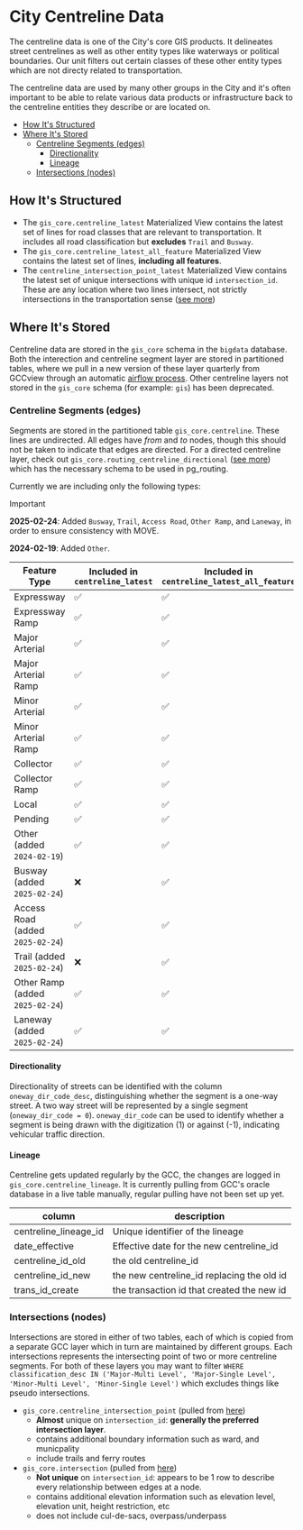 # City Centreline Data <!-- omit in toc -->

The centreline data is one of the City's core GIS products. It delineates street centrelines as well as other entity types like waterways or political boundaries. Our unit filters out certain classes of these other entity types which are not directy related to transportation.

The centreline data are used by many other groups in the City and it's often important to be able to relate various data products or infrastructure back to the centreline entities they describe or are located on.

- [How It's Structured](#how-its-structured)
- [Where It's Stored](#where-its-stored)
  - [Centreline Segments (edges)](#centreline-segments-edges)
    - [Directionality](#directionality)
    - [Lineage](#lineage)
  - [Intersections (nodes)](#intersections-nodes)


## How It's Structured

* The `gis_core.centreline_latest` Materialized View contains the latest set of lines for road classes that are relevant to transportation. It includes all road classification but **excludes** `Trail` and `Busway`.
* The `gis_core.centreline_latest_all_feature` Materialized View contains the latest set of lines, **including all features**.
* The `centreline_intersection_point_latest` Materialized View contains the latest set of unique intersections with unique id `intersection_id`. These are any location where two lines intersect, not strictly intersections in the transportation sense ([see more](#intersections-nodes))

## Where It's Stored

Centreline data are stored in the `gis_core` schema in the `bigdata` database. Both the interection and centreline segment layer are stored in partitioned tables, where we pull in a new version of these layer quarterly from GCCview through an automatic [airflow process](/dags/gcc_layers_pull.py). Other centreline layers not stored in the `gis_core` schema (for example: `gis`) has been deprecated. 

### Centreline Segments (edges)

Segments are stored in the partitioned table `gis_core.centreline`. These lines are undirected. All edges have _from_ and _to_ nodes, though this should not be taken to indicate that edges are directed. For a directed centreline layer, check out `gis_core.routing_centreline_directional` ([see more](#centreline-segments-edges)) which has the necessary schema to be used in pg_routing.

Currently we are including only the following types:

> [!IMPORTANT]
> **2025-02-24**: Added `Busway`, `Trail`, `Access Road`, `Other Ramp`, and `Laneway`, in order to ensure consistency with MOVE.
> 
> **2024-02-19**: Added `Other`. 

| Feature Type         | Included in `centreline_latest` | Included in `centreline_latest_all_feature` |
|----------------------|--------------------------------|----------------------------------|
| Expressway          | ✅ | ✅ |
| Expressway Ramp     | ✅ | ✅ |
| Major Arterial      | ✅ | ✅ |
| Major Arterial Ramp | ✅ | ✅ |
| Minor Arterial      | ✅ | ✅ |
| Minor Arterial Ramp | ✅ | ✅ |
| Collector           | ✅ | ✅ |
| Collector Ramp      | ✅ | ✅ |
| Local               | ✅ | ✅ |
| Pending             | ✅ | ✅ |
| Other (added `2024-02-19`) | ✅ | ✅ |
| Busway (added `2025-02-24`) | ❌ | ✅ |
| Access Road (added `2025-02-24`) | ✅ | ✅ |
| Trail (added `2025-02-24`) | ❌ | ✅ |
| Other Ramp (added `2025-02-24`) | ✅ | ✅ |
| Laneway (added `2025-02-24`) | ✅ | ✅ |

#### Directionality

Directionality of streets can be identified with the column `oneway_dir_code_desc`, distinguishing whether the segment is a one-way street. A two way street will be represented by a single segment (`oneway_dir_code = 0`). `oneway_dir_code` can be used to identify whether a segment is being drawn with the digitization (1) or against (-1), indicating vehicular traffic direction.

#### Lineage

Centreline gets updated regularly by the GCC, the changes are logged in `gis_core.centreline_lineage`. It is currently pulling from GCC's oracle database in a live table manually, regular pulling have not been set up yet. 

| column                | description                                |
|-----------------------|--------------------------------------------|
| centreline_lineage_id | Unique identifier of the lineage           |
| date_effective        | Effective date for the new centreline_id   |
| centreline_id_old     | the old centreline_id                      |
| centreline_id_new     | the new centreline_id replacing the old id |
| trans_id_create       | the transaction id that created the new id |

### Intersections (nodes)

Intersections are stored in either of two tables, each of which is copied from a separate GCC layer which in turn are maintained by different groups. Each intersections represents the intersecting point of two or more centreline segments. For both of these layers you may want to filter `WHERE classification_desc IN ('Major-Multi Level', 'Major-Single Level', 'Minor-Multi Level', 'Minor-Single Level')` which excludes things like pseudo intersections. 

* `gis_core.centreline_intersection_point` (pulled from [here](https://insideto-gis.toronto.ca/arcgis/rest/services/cot_geospatial/FeatureServer/19))
    - **Almost** unique on `intersection_id`: **generally the preferred intersection layer**.
    - contains additional boundary information such as ward, and municpality
    - include trails and ferry routes
* `gis_core.intersection` (pulled from [here](https://insideto-gis.toronto.ca/arcgis/rest/services/cot_geospatial12/FeatureServer/42))
    - **Not unique** on `intersection_id`: appears to be 1 row to describe every relationship between edges at a node.  
    - contains additional elevation information such as elevation level, elevation unit, height restriction, etc
    - does not include cul-de-sacs, overpass/underpass
